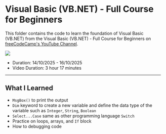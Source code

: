 # Visual Basic (VB.NET) - Full Course for Beginners

This folder contains the code to learn the foundation of Visual Basic (VB.NET) from the Visual Basic (VB.NET) - Full Course for Beginners on [freeCodeCamp's YouTube Channel](https://www.youtube.com/watch?v=HFWQdGn5DaU).

![](https://cdn-media-0.freecodecamp.org/size/w2000/2022/06/maxresdefault.jpeg)

- Duration: 14/10/2025 - 16/10/2025
- Video Duration: 3 hour 17 minutes

---

## What I Learned

- ```MsgBox()``` to print the output
- ```Dim``` keyword to create a new variable and define the data type of the variable such as ```Integer```, ```String```, ```Boolean```
- ```Select...Case``` same as other programming language ```Switch```
- Practice on loops, arrays, and ```If``` block
- How to debugging code

